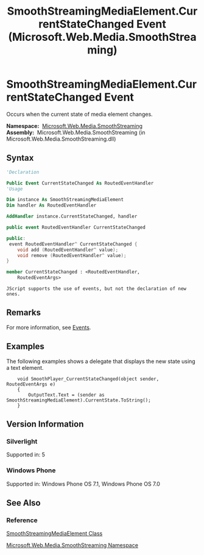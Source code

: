 ﻿---
title: SmoothStreamingMediaElement.CurrentStateChanged Event (Microsoft.Web.Media.SmoothStreaming)
TOCTitle: CurrentStateChanged Event
ms:assetid: E:Microsoft.Web.Media.SmoothStreaming.SmoothStreamingMediaElement.CurrentStateChanged
ms:mtpsurl: https://msdn.microsoft.com/en-us/library/microsoft.web.media.smoothstreaming.smoothstreamingmediaelement.currentstatechanged(v=VS.95)
ms:contentKeyID: 46307491
ms.date: 05/31/2012
mtps_version: v=VS.95
f1_keywords:
- Microsoft.Web.Media.SmoothStreaming.SmoothStreamingMediaElement.CurrentStateChanged
dev_langs:
- csharp
- jscript
- vb
- FSharp
- cpp
api_location:
- Microsoft.Web.Media.SmoothStreaming.dll
api_name:
- Microsoft.Web.Media.SmoothStreaming.SmoothStreamingMediaElement.add_CurrentStateChanged
- Microsoft.Web.Media.SmoothStreaming.SmoothStreamingMediaElement.CurrentStateChanged
- Microsoft.Web.Media.SmoothStreaming.SmoothStreamingMediaElement.remove_CurrentStateChanged
api_type:
- Managed
topic_type:
- apiref
- kbSyntax
product_family_name: VS
ROBOTS: INDEX,FOLLOW
---

# SmoothStreamingMediaElement.CurrentStateChanged Event

Occurs when the current state of media element changes.

**Namespace:**  [Microsoft.Web.Media.SmoothStreaming](microsoft-web-media-smoothstreaming-namespace_1.md)  
**Assembly:**  Microsoft.Web.Media.SmoothStreaming (in Microsoft.Web.Media.SmoothStreaming.dll)

## Syntax

```vb
'Declaration

Public Event CurrentStateChanged As RoutedEventHandler
'Usage

Dim instance As SmoothStreamingMediaElement
Dim handler As RoutedEventHandler

AddHandler instance.CurrentStateChanged, handler
```

```csharp
public event RoutedEventHandler CurrentStateChanged
```

```cpp
public:
 event RoutedEventHandler^ CurrentStateChanged {
    void add (RoutedEventHandler^ value);
    void remove (RoutedEventHandler^ value);
}
```

``` fsharp
member CurrentStateChanged : <RoutedEventHandler,
    RoutedEventArgs>
```

```jscript
JScript supports the use of events, but not the declaration of new ones.
```

## Remarks

For more information, see [Events](events.md).

## Examples

The following examples shows a delegate that displays the new state using a text element.

``` 
    void SmoothPlayer_CurrentStateChanged(object sender, RoutedEventArgs e)
    {
        OutputText.Text = (sender as SmoothStreamingMediaElement).CurrentState.ToString();
    }
```

## Version Information

### Silverlight

Supported in: 5  

### Windows Phone

Supported in: Windows Phone OS 7.1, Windows Phone OS 7.0  

## See Also

### Reference

[SmoothStreamingMediaElement Class](smoothstreamingmediaelement-class-microsoft-web-media-smoothstreaming_1.md)

[Microsoft.Web.Media.SmoothStreaming Namespace](microsoft-web-media-smoothstreaming-namespace_1.md)

